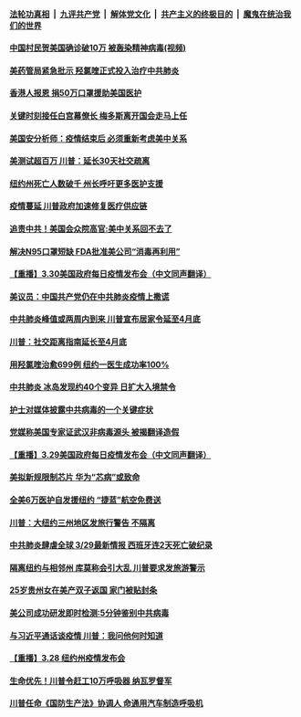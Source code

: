####  [法轮功真相](../../../../basic/blob/master/README.md?t=03312031) &nbsp;|&nbsp; [九评共产党](../../../../9ping.md/blob/master/README.md?t=03312031) &nbsp;|&nbsp; [解体党文化](../../../../jtdwh.md/blob/master/README.md?t=03312031)  &nbsp;|&nbsp; [共产主义的终极目的](../../../../gczydzjmd.md/blob/master/README.md?t=03312031) &nbsp;|&nbsp; [魔鬼在统治我们的世界](../../../../mgztzwmdsj.md/blob/master/README.md?t=03312031) 

#### [中国村民贺美国确诊破10万 被轰染精神病毒(视频)](../pages/prog203/a102812413.md?t=03312031) 

#### [美药管局紧急批示 羟氯喹正式投入治疗中共肺炎](../pages/prog203/a102811910.md?t=03312031) 

#### [香港人报恩 捐50万口罩援助美国医护](../pages/prog203/a102812183.md?t=03312031) 

#### [关键时刻接任白宫幕僚长 梅多斯离开国会走马上任](../pages/prog203/a102812155.md?t=03312031) 

#### [美国安分析师：疫情结束后 必须重新考虑美中关系](../pages/prog203/a102812107.md?t=03312031) 

#### [美测试超百万 川普：延长30天社交疏离](../pages/prog203/a102812096.md?t=03312031) 

#### [纽约州死亡人数破千 州长呼吁更多医护支援](../pages/prog203/a102812002.md?t=03312031) 

#### [疫情蔓延 川普政府加速修复医疗供应链](../pages/prog203/a102812025.md?t=03312031) 

#### [追责中共！美国会众院高官:美中关系回不去了](../pages/prog203/a102811997.md?t=03312031) 

#### [解决N95口罩短缺 FDA批准美公司“消毒再利用”](../pages/prog203/a102811973.md?t=03312031) 

#### [【重播】3.30美国政府每日疫情发布会（中文同声翻译）](../pages/prog203/a102811805.md?t=03312031) 

#### [美议员：中国共产党仍在中共肺炎疫情上撒谎](../pages/prog203/a102811885.md?t=03312031) 

#### [中共肺炎峰值或两周内到来 川普宣布居家令延至4月底](../pages/prog203/a102811890.md?t=03312031) 

#### [川普：社交距离指南延长至4月底](../pages/prog203/a102811841.md?t=03312031) 

#### [用羟氯喹治愈699例 纽约一医生成功率100%](../pages/prog203/a102811476.md?t=03312031) 

#### [中共肺炎 冰岛发现约40个变异 日扩大入境禁令](../pages/prog203/a102811440.md?t=03312031) 

#### [护士对媒体披露中共病毒的一个关键症状](../pages/prog203/a102811408.md?t=03312031) 

#### [党媒称美国专家证武汉非病毒源头 被揭翻译造假](../pages/prog203/a102811319.md?t=03312031) 

#### [【重播】3.29美国政府每日疫情发布会（中文同声翻译）](../pages/prog203/a102810577.md?t=03312031) 

#### [美拟新规限制芯片 华为“芯病”或致命](../pages/prog203/a102811265.md?t=03312031) 

#### [全美6万医护自发援纽约 “捷蓝”航空免费送](../pages/prog203/a102811235.md?t=03312031) 

#### [川普：大纽约三州地区发旅行警告 不隔离](../pages/prog203/a102811208.md?t=03312031) 

#### [中共肺炎肆虐全球 3/29最新情报 西班牙连2天死亡破纪录](../pages/prog203/a102811028.md?t=03312031) 

#### [隔离纽约与相邻州 库莫称会引大乱 川普要求发旅游警示](../pages/prog203/a102810959.md?t=03312031) 

#### [25岁贵州女在美产双子返国 家门被贴封条](../pages/prog203/a102810930.md?t=03312031) 

#### [美公司成功研发即时检测:5分钟鉴别中共病毒](../pages/prog203/a102810782.md?t=03312031) 

#### [与习近平通话谈疫情 川普：我问他何时知道](../pages/prog203/a102810760.md?t=03312031) 

#### [【重播】3.28 纽约州疫情发布会](../pages/prog203/a102810575.md?t=03312031) 

#### [生命优先！川普令赶工10万呼吸器 纳瓦罗督军](../pages/prog203/a102810612.md?t=03312031) 

#### [川普任命《国防生产法》协调人 命通用汽车制造呼吸机](../pages/prog203/a102810218.md?t=03312031) 

